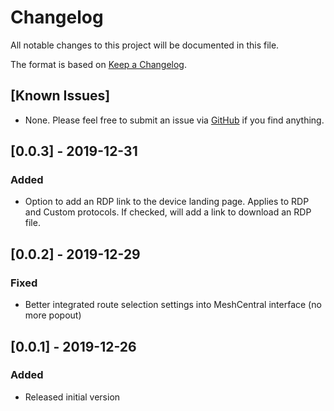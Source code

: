 # Changelog
All notable changes to this project will be documented in this file.

The format is based on [Keep a Changelog](https://keepachangelog.com/en/1.0.0/).

## [Known Issues]
- None. Please feel free to submit an issue via [GitHub](https://github.com/ryanblenis/MeshCentral-RoutePlus) if you find anything.

## [0.0.3] - 2019-12-31
### Added
- Option to add an RDP link to the device landing page. Applies to RDP and Custom protocols. If checked, will add a link to download an RDP file.

## [0.0.2] - 2019-12-29
### Fixed
- Better integrated route selection settings into MeshCentral interface (no more popout)

## [0.0.1] - 2019-12-26
### Added
- Released initial version
